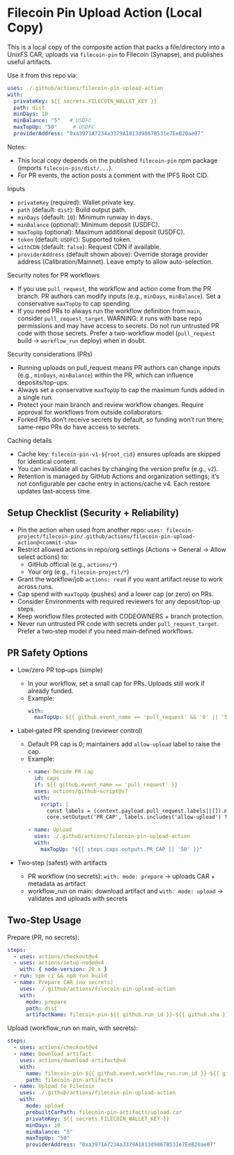 # Filecoin Pin Upload Action (Local Copy)

This is a local copy of the composite action that packs a file/directory into a UnixFS CAR, uploads via `filecoin-pin` to Filecoin (Synapse), and publishes useful artifacts.

Use it from this repo via:

```yaml
uses: ./.github/actions/filecoin-pin-upload-action
with:
  privateKey: ${{ secrets.FILECOIN_WALLET_KEY }}
  path: dist
  minDays: 10
  minBalance: "5"   # USDFC
  maxTopUp: "50"     # USDFC
  providerAddress: "0xa3971A7234a3379A1813d9867B531e7EeB20ae07"
```

Notes:
- This local copy depends on the published `filecoin-pin` npm package (imports `filecoin-pin/dist/...`).
- For PR events, the action posts a comment with the IPFS Root CID.

Inputs
- `privateKey` (required): Wallet private key.
- `path` (default: `dist`): Build output path.
- `minDays` (default: `10`): Minimum runway in days.
- `minBalance` (optional): Minimum deposit (USDFC).
- `maxTopUp` (optional): Maximum additional deposit (USDFC).
- `token` (default: `USDFC`): Supported token.
- `withCDN` (default: `false`): Request CDN if available.
- `providerAddress` (default shown above): Override storage provider address (Calibration/Mainnet). Leave empty to allow auto-selection.

Security notes for PR workflows
- If you use `pull_request`, the workflow and action come from the PR branch. PR authors can modify inputs (e.g., `minDays`, `minBalance`). Set a conservative `maxTopUp` to cap spending.
- If you need PRs to always run the workflow definition from `main`, consider `pull_request_target`. WARNING: it runs with base repo permissions and may have access to secrets. Do not run untrusted PR code with those secrets. Prefer a two-workflow model (`pull_request` build → `workflow_run` deploy) when in doubt.

Security considerations (PRs)
- Running uploads on pull_request means PR authors can change inputs (e.g., `minDays`, `minBalance`) within the PR, which can influence deposits/top-ups.
- Always set a conservative `maxTopUp` to cap the maximum funds added in a single run.
- Protect your main branch and review workflow changes. Require approval for workflows from outside collaborators.
- Forked PRs don’t receive secrets by default, so funding won’t run there; same-repo PRs do have access to secrets.

Caching details
- Cache key: `filecoin-pin-v1-${root_cid}` ensures uploads are skipped for identical content.
- You can invalidate all caches by changing the version prefix (e.g., `v2`).
- Retention is managed by GitHub Actions and organization settings; it’s not configurable per cache entry in actions/cache v4. Each restore updates last-access time.

## Setup Checklist (Security + Reliability)

- Pin the action when used from another repo: `uses: filecoin-project/filecoin-pin/.github/actions/filecoin-pin-upload-action@<commit-sha>`
- Restrict allowed actions in repo/org settings (Actions → General → Allow select actions) to:
  - GitHub official (e.g., `actions/*`)
  - Your org (e.g., `filecoin-project/*`)
- Grant the workflow/job `actions: read` if you want artifact reuse to work across runs.
- Cap spend with `maxTopUp` (pushes) and a lower cap (or zero) on PRs.
- Consider Environments with required reviewers for any deposit/top-up steps.
- Keep workflow files protected with CODEOWNERS + branch protection.
- Never run untrusted PR code with secrets under `pull_request_target`. Prefer a two‑step model if you need main‑defined workflows.

## PR Safety Options

- Low/zero PR top‑ups (simple)
  - In your workflow, set a small cap for PRs. Uploads still work if already funded.
  - Example:
    ```yaml
    with:
      maxTopUp: ${{ github.event_name == 'pull_request' && '0' || '50' }}
    ```

- Label‑gated PR spending (reviewer control)
  - Default PR cap is 0; maintainers add `allow-upload` label to raise the cap.
  - Example:
    ```yaml
    - name: Decide PR cap
      id: caps
      if: ${{ github.event_name == 'pull_request' }}
      uses: actions/github-script@v7
      with:
        script: |
          const labels = (context.payload.pull_request.labels||[]).map(l=>l.name)
          core.setOutput('PR_CAP', labels.includes('allow-upload') ? '5' : '0')

    - name: Upload
      uses: ./.github/actions/filecoin-pin-upload-action
      with:
        maxTopUp: "${{ steps.caps.outputs.PR_CAP || '50' }}"
    ```

- Two‑step (safest) with artifacts
  - PR workflow (no secrets): `with: mode: prepare` → uploads CAR + metadata as artifact
  - workflow_run on main: download artifact and `with: mode: upload` → validates and uploads with secrets

## Two‑Step Usage

Prepare (PR, no secrets):
```yaml
steps:
  - uses: actions/checkout@v4
  - uses: actions/setup-node@v4
    with: { node-version: 20.x }
  - run: npm ci && npm run build
  - name: Prepare CAR (no secrets)
    uses: ./.github/actions/filecoin-pin-upload-action
    with:
      mode: prepare
      path: dist
      artifactName: filecoin-pin-${{ github.run_id }}-${{ github.sha }}
```

Upload (workflow_run on main, with secrets):
```yaml
steps:
  - uses: actions/checkout@v4
  - name: Download artifact
    uses: actions/download-artifact@v4
    with:
      name: filecoin-pin-${{ github.event.workflow_run.run_id }}-${{ github.event.workflow_run.head_sha }}
      path: filecoin-pin-artifacts
  - name: Upload to Filecoin
    uses: ./.github/actions/filecoin-pin-upload-action
    with:
      mode: upload
      prebuiltCarPath: filecoin-pin-artifacts/upload.car
      privateKey: ${{ secrets.FILECOIN_WALLET_KEY }}
      minDays: 10
      minBalance: "5"
      maxTopUp: "50"
      providerAddress: "0xa3971A7234a3379A1813d9867B531e7EeB20ae07"
```
